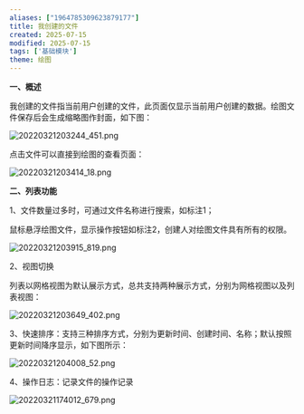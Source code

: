 ```yaml
---
aliases: ["1964785309623879177"]
title: 我创建的文件
created: 2025-07-15
modified: 2025-07-15
tags: ['基础模块']
theme: 绘图
---
```


**一、概述**

我创建的文件指当前用户创建的文件，此页面仅显示当前用户创建的数据。绘图文件保存后会生成缩略图作封面，如下图：

![](1cab18324ef81d8c97cb3daadc035646.jpg "20220321203244_451.png")

点击文件可以直接到绘图的查看页面：

![](98545978f6421c21ecf252845d4f3363.jpg "20220321203414_18.png")

**二、列表功能**

1、文件数量过多时，可通过文件名称进行搜索，如标注1；

鼠标悬浮绘图文件，显示操作按钮如标注2，创建人对绘图文件具有所有的权限。

![](bad5dcdf8e830eba63a4f731f44f02e2.jpg "20220321203915_819.png")

2、视图切换

列表以网格视图为默认展示方式，总共支持两种展示方式，分别为网格视图以及列表视图：

![](f8c4be38f1b64927dc9759f221c88d81.jpg "20220321203649_402.png")

3、快速排序：支持三种排序方式，分别为更新时间、创建时间、名称；默认按照更新时间降序显示，如下图所示：

![](85863c9eac18a90cd6a7fbd7b255900b.jpg "20220321204008_52.png")

4、操作日志：记录文件的操作记录

![](b210434ff917303438133da70ea413b3.jpg "20220321174012_679.png")